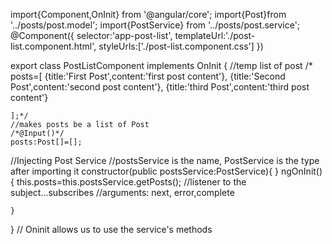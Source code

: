 
import{Component,OnInit} from '@angular/core';
import{Post}from '../posts/post.model';
import{PostService} from '../posts/post.service';
@Component({
    selector:'app-post-list',
    templateUrl:'./post-list.component.html',
    styleUrls:['./post-list.component.css']
})

export class PostListComponent implements OnInit  {
    //temp list of post
/*    posts=[
        {title:'First Post',content:'first post content'},
        {title:'Second Post',content:'second post content'},
        {title:'third Post',content:'third post content'}

    ];*/
    //makes posts be a list of Post
    /*@Input()*/
    posts:Post[]=[];
//Injecting Post Service
//postsService is the name, PostService is the type after importing it
    constructor(public postsService:PostService){
    }
    ngOnInit(){
        this.posts=this.postsService.getPosts();
        //listener to the subject...subscribes
        //arguments: next, error,complete
     
    }
    
}
// Oninit allows us to use the service's methods 
